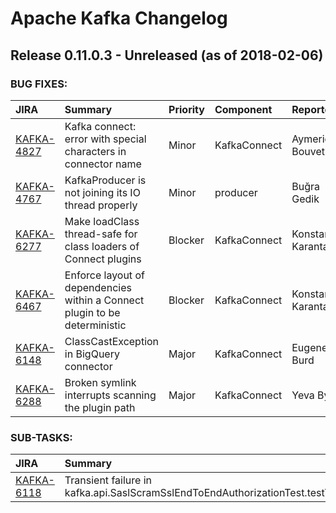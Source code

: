 
<!---
# Licensed to the Apache Software Foundation (ASF) under one
# or more contributor license agreements.  See the NOTICE file
# distributed with this work for additional information
# regarding copyright ownership.  The ASF licenses this file
# to you under the Apache License, Version 2.0 (the
# "License"); you may not use this file except in compliance
# with the License.  You may obtain a copy of the License at
#
#     http://www.apache.org/licenses/LICENSE-2.0
#
# Unless required by applicable law or agreed to in writing, software
# distributed under the License is distributed on an "AS IS" BASIS,
# WITHOUT WARRANTIES OR CONDITIONS OF ANY KIND, either express or implied.
# See the License for the specific language governing permissions and
# limitations under the License.
-->
# Apache Kafka Changelog

## Release 0.11.0.3 - Unreleased (as of 2018-02-06)



### BUG FIXES:

| JIRA | Summary | Priority | Component | Reporter | Contributor |
|:---- |:---- | :--- |:---- |:---- |:---- |
| [KAFKA-4827](https://issues.apache.org/jira/browse/KAFKA-4827) | Kafka connect: error with special characters in connector name |  Minor | KafkaConnect | Aymeric Bouvet | Arjun Satish |
| [KAFKA-4767](https://issues.apache.org/jira/browse/KAFKA-4767) | KafkaProducer is not joining its IO thread properly |  Minor | producer | Buğra Gedik | huxihx |
| [KAFKA-6277](https://issues.apache.org/jira/browse/KAFKA-6277) | Make loadClass thread-safe for class loaders of Connect plugins |  Blocker | KafkaConnect | Konstantine Karantasis | Konstantine Karantasis |
| [KAFKA-6467](https://issues.apache.org/jira/browse/KAFKA-6467) | Enforce layout of dependencies within a Connect plugin to be deterministic |  Blocker | KafkaConnect | Konstantine Karantasis | Konstantine Karantasis |
| [KAFKA-6148](https://issues.apache.org/jira/browse/KAFKA-6148) | ClassCastException in BigQuery connector |  Major | KafkaConnect | Eugene Burd | Konstantine Karantasis |
| [KAFKA-6288](https://issues.apache.org/jira/browse/KAFKA-6288) | Broken symlink interrupts scanning the plugin path |  Major | KafkaConnect | Yeva Byzek | Konstantine Karantasis |


### SUB-TASKS:

| JIRA | Summary | Priority | Component | Reporter | Contributor |
|:---- |:---- | :--- |:---- |:---- |:---- |
| [KAFKA-6118](https://issues.apache.org/jira/browse/KAFKA-6118) | Transient failure in kafka.api.SaslScramSslEndToEndAuthorizationTest.testTwoConsumersWithDifferentSaslCredentials |  Major | core, unit tests | Guozhang Wang | Jason Gustafson |



